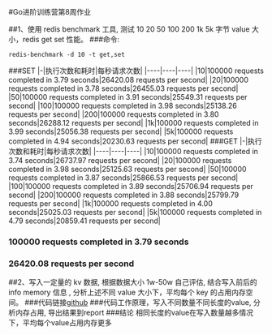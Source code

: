 #Go进阶训练营第8周作业


##1、使用 redis benchmark 工具, 测试 10 20 50 100 200 1k 5k 字节 value 大小，redis get set 性能。
###命令:
```
redis-benchmark -d 10 -t get,set
```
###SET
|-|执行次数和耗时|每秒请求次数|
|----|----|----|
|10|100000 requests completed in 3.79 seconds|26420.08 requests per second|
|20|100000 requests completed in 3.78 seconds|26455.03 requests per second|
|50|100000 requests completed in 3.91 seconds|25549.31 requests per second|
|100|100000 requests completed in 3.98 seconds|25138.26 requests per second|
|200|100000 requests completed in 3.80 seconds|26288.12 requests per second|
|1k|100000 requests completed in 3.99 seconds|25056.38 requests per second|
|5k|100000 requests completed in 4.94 seconds|20230.63 requests per second|
###GET
|-|执行次数和耗时|每秒请求次数|
|----|----|----|
|10|100000 requests completed in 3.74 seconds|26737.97 requests per second|
|20|100000 requests completed in 3.98 seconds|25125.63 requests per second|
|50|100000 requests completed in 3.87 seconds|25866.53 requests per second|
|100|100000 requests completed in 3.89 seconds|25706.94 requests per second|
|200|100000 requests completed in 3.88 seconds|25799.79 requests per second|
|1k|100000 requests completed in 4.00 seconds|25025.03 requests per second|
|5k|100000 requests completed in 4.79 seconds|20859.41 requests per second|

### 100000 requests completed in 3.79 seconds
### 26420.08 requests per second

##2、写入一定量的 kv 数据, 根据数据大小 1w-50w 自己评估, 结合写入前后的 info memory 信息  , 分析上述不同 value 大小下，平均每个 key 的占用内存空间。
###代码链接[github](https://github.com/87170360/redis-benchmark)
###代码工作原理，写入不同数量不同长度的value, 分析内存占用, 导出结果到report
###结论 相同长度的value在写入数量越多情况下，平均每个value占用内存更多
